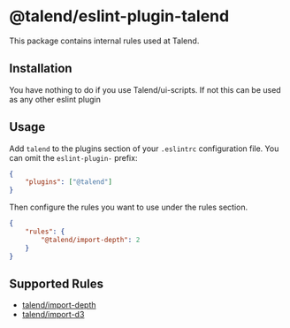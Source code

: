 # @talend/eslint-plugin-talend

This package contains internal rules used at Talend.

## Installation

You have nothing to do if you use Talend/ui-scripts. If not this can be used as any other eslint plugin

## Usage

Add `talend` to the plugins section of your `.eslintrc` configuration file. You can omit the `eslint-plugin-` prefix:

```json
{
	"plugins": ["@talend"]
}
```

Then configure the rules you want to use under the rules section.

```json
{
	"rules": {
		"@talend/import-depth": 2
	}
}
```

## Supported Rules

- [talend/import-depth](./docs/rules/talend-import-depth.md)
- [talend/import-d3](./docs/rules/talend-import-d3.md)

